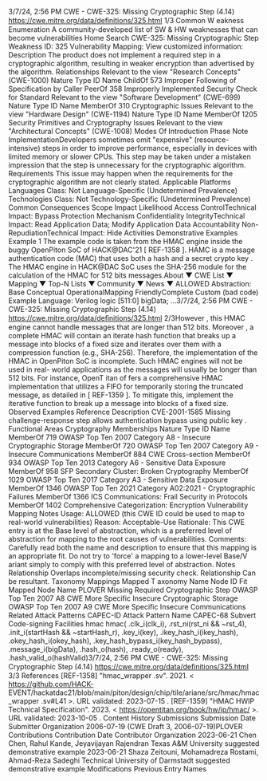 3/7/24, 2:56 PM CWE - CWE-325: Missing Cryptographic Step (4.14)
https://cwe.mitre.org/data/deﬁnitions/325.html 1/3
Common W eakness Enumeration
A community-developed list of SW & HW weaknesses that can become
vulnerabilities
Home Search
CWE-325: Missing Cryptographic Step
Weakness ID: 325
Vulnerability Mapping: 
View customized information:
 Description
The product does not implement a required step in a cryptographic algorithm, resulting in weaker encryption than advertised by the
algorithm.
 Relationships
 Relevant to the view "Research Concepts" (CWE-1000)
Nature Type ID Name
ChildOf 573 Improper Following of Specification by Caller
PeerOf 358 Improperly Implemented Security Check for Standard
 Relevant to the view "Software Development" (CWE-699)
Nature Type ID Name
MemberOf 310 Cryptographic Issues
 Relevant to the view "Hardware Design" (CWE-1194)
Nature Type ID Name
MemberOf 1205 Security Primitives and Cryptography Issues
 Relevant to the view "Architectural Concepts" (CWE-1008)
 Modes Of Introduction
Phase Note
ImplementationDevelopers sometimes omit "expensive" (resource-intensive) steps in order to improve performance, especially
in devices with limited memory or slower CPUs. This step may be taken under a mistaken impression that the
step is unnecessary for the cryptographic algorithm.
Requirements This issue may happen when the requirements for the cryptographic algorithm are not clearly stated.
 Applicable Platforms
Languages
Class: Not Language-Specific (Undetermined Prevalence)
Technologies
Class: Not Technology-Specific (Undetermined Prevalence)
 Common Consequences
Scope Impact Likelihood
Access ControlTechnical Impact: Bypass Protection Mechanism
Confidentiality
IntegrityTechnical Impact: Read Application Data; Modify Application Data
Accountability
Non-RepudiationTechnical Impact: Hide Activities
 Demonstrative Examples
Example 1
The example code is taken from the HMAC engine inside the buggy OpenPiton SoC of HACK@DAC'21 [ REF-1358 ]. HAMC is a
message authentication code (MAC) that uses both a hash and a secret crypto key . The HMAC engine in HACK@DAC SoC uses the
SHA-256 module for the calculation of the HMAC for 512 bits messages.About ▼ CWE List ▼ Mapping ▼ Top-N Lists ▼ Community ▼ News ▼
ALLOWED
Abstraction: Base
Conceptual OperationalMapping
FriendlyComplete Custom
(bad code) Example Language: Verilog 
logic [511:0] bigData;
...3/7/24, 2:56 PM CWE - CWE-325: Missing Cryptographic Step (4.14)
https://cwe.mitre.org/data/deﬁnitions/325.html 2/3However , this HMAC engine cannot handle messages that are longer than 512 bits. Moreover , a complete HMAC will contain an
iterate hash function that breaks up a message into blocks of a fixed size and iterates over them with a compression function (e.g.,
SHA-256). Therefore, the implementation of the HMAC in OpenPiton SoC is incomplete. Such HMAC engines will not be used in real-
world applications as the messages will usually be longer than 512 bits. For instance, OpenT itan of fers a comprehensive HMAC
implementation that utilizes a FIFO for temporarily storing the truncated message, as detailed in [ REF-1359 ].
To mitigate this, implement the iterative function to break up a message into blocks of a fixed size.
 Observed Examples
Reference Description
CVE-2001-1585 Missing challenge-response step allows authentication bypass using public key .
 Functional Areas
Cryptography
 Memberships
Nature Type ID Name
MemberOf 719 OWASP Top Ten 2007 Category A8 - Insecure Cryptographic Storage
MemberOf 720 OWASP Top Ten 2007 Category A9 - Insecure Communications
MemberOf 884 CWE Cross-section
MemberOf 934 OWASP Top Ten 2013 Category A6 - Sensitive Data Exposure
MemberOf 958 SFP Secondary Cluster: Broken Cryptography
MemberOf 1029 OWASP Top Ten 2017 Category A3 - Sensitive Data Exposure
MemberOf 1346 OWASP Top Ten 2021 Category A02:2021 - Cryptographic Failures
MemberOf 1366 ICS Communications: Frail Security in Protocols
MemberOf 1402 Comprehensive Categorization: Encryption
 Vulnerability Mapping Notes
Usage: ALLOWED (this CWE ID could be used to map to real-world vulnerabilities)
Reason: Acceptable-Use
Rationale:
This CWE entry is at the Base level of abstraction, which is a preferred level of abstraction for mapping to the root causes of
vulnerabilities.
Comments:
Carefully read both the name and description to ensure that this mapping is an appropriate fit. Do not try to 'force' a mapping to a
lower-level Base/V ariant simply to comply with this preferred level of abstraction.
 Notes
Relationship
Overlaps incomplete/missing security check.
Relationship
Can be resultant.
 Taxonomy Mappings
Mapped T axonomy Name Node ID Fit Mapped Node Name
PLOVER Missing Required Cryptographic Step
OWASP Top Ten 2007 A8 CWE More Specific Insecure Cryptographic Storage
OWASP Top Ten 2007 A9 CWE More Specific Insecure Communications
 Related Attack Patterns
CAPEC-ID Attack Pattern Name
CAPEC-68 Subvert Code-signing Facilities
hmac hmac(
.clk\_i(clk\_i),
.rst\_ni(rst\_ni && ~rst\_4),
.init\_i(startHash && ~startHash\_r),
.key\_i(key),
.ikey\_hash\_i(ikey\_hash),
.okey\_hash\_i(okey\_hash),
.key\_hash\_bypass\_i(key\_hash\_bypass),
.message\_i(bigData),
.hash\_o(hash),
.ready\_o(ready),
.hash\_valid\_o(hashValid)3/7/24, 2:56 PM CWE - CWE-325: Missing Cryptographic Step (4.14)
https://cwe.mitre.org/data/deﬁnitions/325.html 3/3
 References
[REF-1358] "hmac\_wrapper .sv". 2021. < https://github.com/HACK-
EVENT/hackatdac21/blob/main/piton/design/chip/tile/ariane/src/hmac/hmac\_wrapper .sv#L41 >. URL validated: 2023-07-15 .
[REF-1359] "HMAC HWIP Technical Specification". 2023. < https://opentitan.org/book/hw/ip/hmac/ >. URL validated: 2023-10-05 .
 Content History
 Submissions
Submission Date Submitter Organization
2006-07-19
(CWE Draft 3, 2006-07-19)PLOVER
 Contributions
Contribution Date Contributor Organization
2023-06-21 Chen Chen, Rahul Kande, Jeyavijayan Rajendran Texas A&M University
suggested demonstrative example
2023-06-21 Shaza Zeitouni, Mohamadreza Rostami, Ahmad-Reza Sadeghi Technical University of Darmstadt
suggested demonstrative example
 Modifications
 Previous Entry Names